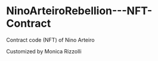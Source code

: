 # NinoArteiroRebellion---NFT-Contract
Contract code (NFT) of Nino Arteiro

Customized by Monica Rizzolli

